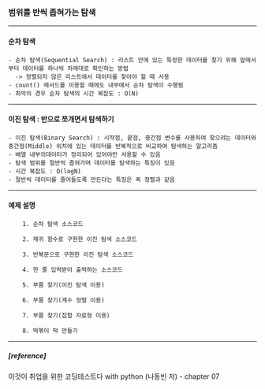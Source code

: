 ### 범위를 반씩 좁혀가는 탐색
--------------------------------------------------------------------------------------------------------------------------------  
#### 순차 탐색
    - 순차 탐색(Sequential Search) : 리스트 안에 있는 특정한 데이터를 찾기 위해 앞에서부터 데이터를 하나씩 차례대로 확인하는 방법
      -> 정렬되지 않은 리스트에서 데이터를 찾아야 할 때 사용
    - count() 메서드를 이용할 때에도 내부에서 순차 탐색이 수행됨
    - 최악의 경우 순차 탐색의 시간 복잡도 : O(N)
    
--------------------------------------------------------------------------------------------------------------------------------  
#### 이진 탐색 : 반으로 쪼개면서 탐색하기
    - 이진 탐색(Binary Search) : 시작점, 끝점, 중간점 변수를 사용하여 찾으려는 데이터와 중간점(Middle) 위치에 있는 데이터를 반복적으로 비교하여 탐색하는 알고리즘
    - 배열 내부의데이터가 정리되어 있어야만 사용할 수 있음
    - 탐색 범위를 절반씩 좁혀가며 데이터를 탐색하는 특징이 있음
    - 시간 복잡도 : O(logN)
    - 절반씩 데이터를 줄어들도록 만든다는 특징은 퀵 정렬과 같음
--------------------------------------------------------------------------------------------------------------------------------
#### 예제 설명
		1. 순차 탐색 소스코드
 
 		2. 재귀 함수로 구현한 이진 탐색 소스코드

		3. 반복문으로 구현한 이진 탐색 소스코드

		4. 한 줄 입력받아 출력하는 소스코드

		5. 부품 찾기(이진 탐색 이용)

		6. 부품 찾기(계수 정렬 이용)

		7. 부품 찾기(집합 자료형 이용)

		8. 떡볶이 떡 만들기
		
--------------------------------------------------------------------------------------------------------------------------------
##### [reference]
이것이 취업을 위한 코딩테스트다 with python (나동빈 저) - chapter 07
